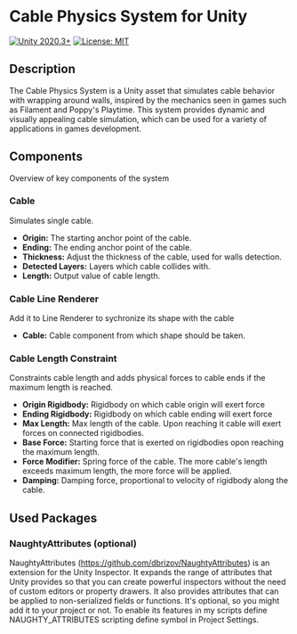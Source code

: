 # Cable Physics System for Unity

[![Unity 2020.3+](https://img.shields.io/badge/unity-2020.3%2B-blue.svg)](https://unity3d.com/get-unity/download)
[![License: MIT](https://img.shields.io/badge/License-MIT-brightgreen.svg)](https://opensource.org/license/mit)

## Description
The Cable Physics System is a Unity asset that simulates cable behavior with wrapping around walls, inspired by the mechanics seen in games such as Filament and Poppy's Playtime. This system provides dynamic and visually appealing cable simulation, which can be used for a variety of applications in games development.

## Components
Overview of key components of the system

### Cable
Simulates single cable. 
- **Origin:** The starting anchor point of the cable.
- **Ending:** The ending anchor point of the cable.
- **Thickness:** Adjust the thickness of the cable, used for walls detection.
- **Detected Layers:** Layers which cable collides with.
- **Length:** Output value of cable length.

### Cable Line Renderer
Add it to Line Renderer to sychronize its shape with the cable
- **Cable:** Cable component from which shape should be taken.

### Cable Length Constraint
Constraints cable length and adds physical forces to cable ends if the maximum length is reached.
- **Origin Rigidbody:** Rigidbody on which cable origin will exert force
- **Ending Rigidbody:** Rigidbody on which cable ending will exert force
- **Max Length:** Max length of the cable. Upon reaching it cable will exert forces on connected rigidbodies. 
- **Base Force:** Starting force that is exerted on rigidbodies opon reaching the maximum length.
- **Force Modifier:** Spring force of the cable. The more cable's length exceeds maximum length, the more force will be applied.
- **Damping:** Damping force, proportional to velocity of rigidbody along the cable.

## Used Packages
### NaughtyAttributes (optional)
NaughtyAttributes (https://github.com/dbrizov/NaughtyAttributes) is an extension for the Unity Inspector.
It expands the range of attributes that Unity provides so that you can create powerful inspectors without the need of custom editors or property drawers. It also provides attributes that can be applied to non-serialized fields or functions.
It's optional, so you might add it to your project or not. To enable its features in my scripts define NAUGHTY_ATTRIBUTES scripting define symbol in Project Settings.

